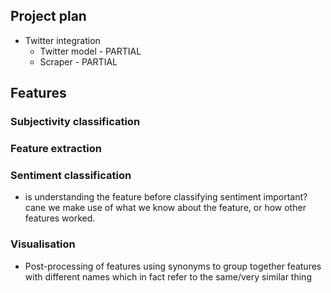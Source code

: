 ## Project plan

- Twitter integration
	- Twitter model - PARTIAL
	- Scraper - PARTIAL



## Features

### Subjectivity classification

### Feature extraction

### Sentiment classification
- is understanding the feature before classifying sentiment important? cane we make use of what we know about the feature, or how other features worked.

### Visualisation
- Post-processing of features using synonyms to group together features with different names which in fact refer to the same/very similar thing
	
	